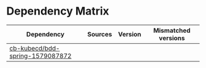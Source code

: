# Dependency Matrix

Dependency | Sources | Version | Mismatched versions
---------- | ------- | ------- | -------------------
[cb-kubecd/bdd-spring-1579087872](https://github.com/cb-kubecd/bdd-spring-1579087872.git) |  | []() | 
